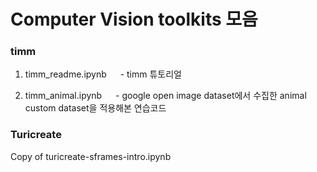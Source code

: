 # Computer Vision toolkits 모음


### timm

1) timm_readme.ipynb
&emsp; - timm 튜토리얼

2) timm_animal.ipynb
&emsp; - google open image dataset에서 수집한 animal custom dataset을 적용해본 연습코드


### Turicreate
Copy of turicreate-sframes-intro.ipynb
